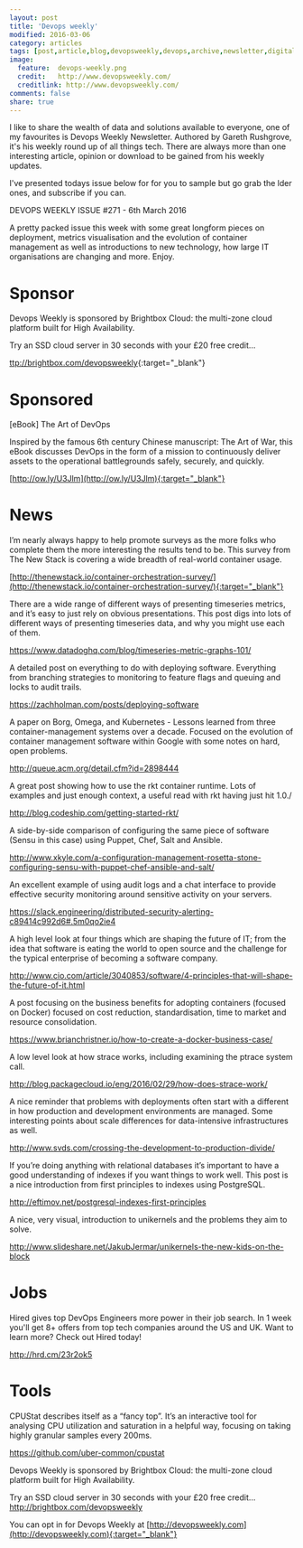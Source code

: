 ```yaml
---
layout: post
title: 'Devops weekly'
modified: 2016-03-06
category: articles
tags: [post,article,blog,devopsweekly,devops,archive,newsletter,digitaladept]
image:
  feature:  devops-weekly.png
  credit:   http://www.devopsweekly.com/
  creditlink: http://www.devopsweekly.com/
comments: false
share: true
---
```


I like to share the wealth of data and solutions available to everyone, one of my favourites is Devops Weekly Newsletter. Authored by Gareth Rushgrove, it's his weekly round up of all things tech. There are always more than one interesting article, opinion or download to be gained from his weekly updates.

I've presented todays issue below for for you to sample but go grab the lder ones, and subscribe if you can.  


DEVOPS WEEKLY
ISSUE #271 - 6th March 2016

A pretty packed issue this week with some great longform pieces on deployment, metrics visualisation and the evolution of container management as well as introductions to new technology, how large IT organisations are changing and more. Enjoy.


Sponsor
======

Devops Weekly is sponsored by Brightbox Cloud: the multi-zone cloud platform built for High Availability.

Try an SSD cloud server in 30 seconds with your £20 free credit…

[ttp://brightbox.com/devopsweekly](http://brightbox.com/devopsweekly){:target="_blank"}


Sponsored
========

[eBook] The Art of DevOps

Inspired by the famous 6th century Chinese manuscript: The Art of War, this eBook discusses DevOps in the form of a mission to continuously deliver assets to the operational battlegrounds safely, securely, and quickly.

[http://ow.ly/U3Jlm](http://ow.ly/U3Jlm){:target="_blank"}


News
====

I’m nearly always happy to help promote surveys as the more folks who complete them the more interesting the results tend to be. This survey from The New Stack is covering a wide breadth of real-world container usage.

[http://thenewstack.io/container-orchestration-survey/](http://thenewstack.io/container-orchestration-survey/){:target="_blank"}


There are a wide range of different ways of presenting timeseries metrics, and it’s easy to just rely on obvious presentations. This post digs into lots of different ways of presenting timeseries data, and why you might use each of them.

https://www.datadoghq.com/blog/timeseries-metric-graphs-101/


A detailed post on everything to do with deploying software. Everything from branching strategies to monitoring to feature flags and queuing and locks to audit trails.

https://zachholman.com/posts/deploying-software


A paper on Borg, Omega, and Kubernetes - Lessons learned from three container-management systems over a decade. Focused on the evolution of container management software within Google with some notes on hard, open problems.

http://queue.acm.org/detail.cfm?id=2898444


A great post showing how to use the rkt container runtime. Lots of examples and just enough context, a useful read with rkt having just hit 1.0./

http://blog.codeship.com/getting-started-rkt/


A side-by-side comparison of configuring the same piece of software (Sensu in this case) using Puppet, Chef, Salt and Ansible.

http://www.xkyle.com/a-configuration-management-rosetta-stone-configuring-sensu-with-puppet-chef-ansible-and-salt/


An excellent example of using audit logs and a chat interface to provide effective security monitoring around sensitive activity on your servers.

https://slack.engineering/distributed-security-alerting-c89414c992d6#.5m0qo2ie4


A high level look at four things which are shaping the future of IT; from the idea that software is eating the world to open source and the challenge for the typical enterprise of becoming a software company.

http://www.cio.com/article/3040853/software/4-principles-that-will-shape-the-future-of-it.html


A post focusing on the business benefits for adopting containers (focused on Docker) focused on cost reduction, standardisation, time to market and resource consolidation.

https://www.brianchristner.io/how-to-create-a-docker-business-case/


A low level look at how strace works, including examining the ptrace system call.

http://blog.packagecloud.io/eng/2016/02/29/how-does-strace-work/


A nice reminder that problems with deployments often start with a different in how production and development environments are managed. Some interesting points about scale differences for data-intensive infrastructures as well.

http://www.svds.com/crossing-the-development-to-production-divide/


If you’re doing anything with relational databases it’s important to have a good understanding of indexes if you want things to work well. This post is a nice introduction from first principles to indexes using PostgreSQL.

http://eftimov.net/postgresql-indexes-first-principles


A nice, very visual, introduction to unikernels and the problems they aim to solve.

http://www.slideshare.net/JakubJermar/unikernels-the-new-kids-on-the-block


Jobs
====

Hired gives top DevOps Engineers more power in their job search. In 1 week you'll get 8+ offers from top tech companies around the US and UK. Want to learn more? Check out Hired today!

http://hrd.cm/23r2ok5


Tools
=====

CPUStat describes itself as a “fancy top”. It’s an interactive tool for analysing CPU utilization and saturation in a helpful way, focusing on taking highly granular samples every 200ms.

https://github.com/uber-common/cpustat


Devops Weekly is sponsored by Brightbox Cloud: the multi-zone cloud platform built for High Availability.

Try an SSD cloud server in 30 seconds with your £20 free credit…
http://brightbox.com/devopsweekly


You can opt in for Devops Weekly at [http://devopsweekly.com](http://devopsweekly.com){:target="_blank"}

[jekyll]:    http://jekyllrb.com
